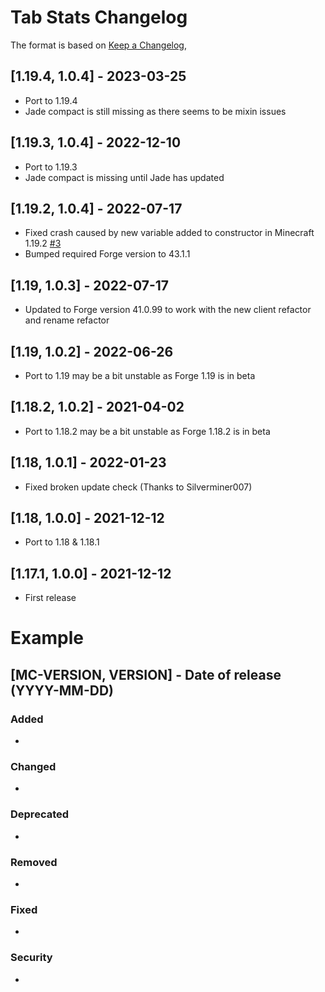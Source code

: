 # Tab Stats Changelog
The format is based on [Keep a Changelog](https://keepachangelog.com/en/1.0.0/),

## [1.19.4, 1.0.4] - 2023-03-25
- Port to 1.19.4
- Jade compact is still missing as there seems to be mixin issues

## [1.19.3, 1.0.4] - 2022-12-10
- Port to 1.19.3
- Jade compact is missing until Jade has updated

## [1.19.2, 1.0.4] - 2022-07-17
- Fixed crash caused by new variable added to constructor in Minecraft 1.19.2 [#3](https://github.com/Crimix/TabStats/issues/3)
- Bumped required Forge version to 43.1.1

## [1.19, 1.0.3] - 2022-07-17
- Updated to Forge version 41.0.99 to work with the new client refactor and rename refactor

## [1.19, 1.0.2] - 2022-06-26
- Port to 1.19 may be a bit unstable as Forge 1.19 is in beta

## [1.18.2, 1.0.2] - 2021-04-02
- Port to 1.18.2 may be a bit unstable as Forge 1.18.2 is in beta

## [1.18, 1.0.1] - 2022-01-23
- Fixed broken update check (Thanks to Silverminer007)

## [1.18, 1.0.0] - 2021-12-12
- Port to 1.18 & 1.18.1

## [1.17.1, 1.0.0] - 2021-12-12
- First release

# Example
## [MC-VERSION, VERSION] - Date of release (YYYY-MM-DD)
### Added
- 
### Changed
- 
### Deprecated
- 
### Removed
- 
### Fixed
- 
### Security
- 